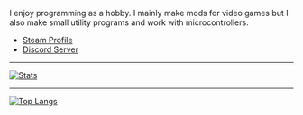 I enjoy programming as a hobby. I mainly make mods for video games but I also make small utility programs and work with microcontrollers.

- [Steam Profile](https://steamcommunity.com/profiles/76561198136556075)
- [Discord Server](https://discord.gg/9RGdUS2)

---
[![Stats](https://github-readme-stats-lambdagaming.vercel.app/api?username=lambdagaming&show_icons=true&title_color=ff5900&text_color=ffffff&icon_color=ffffff&border_color=ffffff&bg_color=000011&count_private=true&include_all_commits=true&hide=prs,contribs)](https://github.com/LambdaGaming)

---

[![Top Langs](https://github-readme-stats-lambdagaming.vercel.app/api/top-langs/?username=lambdagaming&layout=compact&title_color=ff5900&text_color=ffffff&icon_color=ffffff&border_color=ffffff&bg_color=000011&langs_count=6&hide=html)](https://github.com/LambdaGaming)
